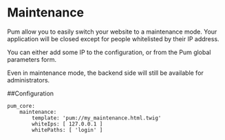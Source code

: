 Maintenance
=====

Pum allow you to easily switch your website to a maintenance mode.
Your application will be closed except for people whitelisted by their IP address.

You can either add some IP to the configuration, or from the Pum global parameters form.

Even in maintenance mode, the backend side will still be available for administrators.

##Configuration
```
pum_core:
    maintenance:
        template: 'pum://my_maintenance.html.twig'
        whiteIps: [ 127.0.0.1 ]
        whitePaths: [ 'login' ]
```